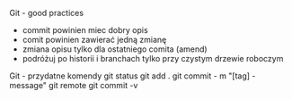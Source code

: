 Git - good practices

* commit powinien miec dobry opis
* comit powinien zawierać jedną zmianę
* zmiana opisu tylko dla ostatniego comita (amend)
* podróżuj po historii i branchach tylko przy czystym drzewie roboczym


Git - przydatne komendy
git status
git add .
git commit - m "[tag] - message"
git remote
git commit -v

